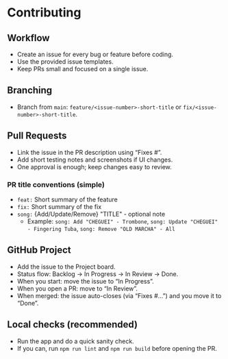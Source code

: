 # Contributing

## Workflow
- Create an issue for every bug or feature before coding.
- Use the provided issue templates.
- Keep PRs small and focused on a single issue.

## Branching
- Branch from `main`: `feature/<issue-number>-short-title` or `fix/<issue-number>-short-title`.

## Pull Requests
- Link the issue in the PR description using “Fixes #<issue-number>”.
- Add short testing notes and screenshots if UI changes.
- One approval is enough; keep changes easy to review.

### PR title conventions (simple)
- `feat:` Short summary of the feature
- `fix:` Short summary of the fix
- `song:` {Add/Update/Remove} "TITLE" - optional note
  - Example: `song: Add "CHEGUEI" - Trombone`, `song: Update "CHEGUEI" - Fingering Tuba`, `song: Remove "OLD MARCHA" - All`

## GitHub Project
- Add the issue to the Project board.
- Status flow: Backlog → In Progress → In Review → Done.
- When you start: move the issue to “In Progress”.
- When you open a PR: move to “In Review”.
- When merged: the issue auto-closes (via “Fixes #…”) and you move it to “Done”.

## Local checks (recommended)
- Run the app and do a quick sanity check.
- If you can, run `npm run lint` and `npm run build` before opening the PR. 